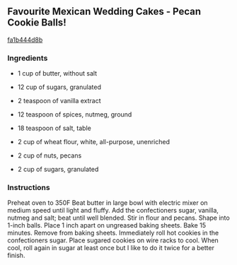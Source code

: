 ## Favourite Mexican Wedding Cakes - Pecan Cookie Balls!

[fa1b444d8b](http://www.food.com/recipe/favourite-mexican-wedding-cakes-pecan-cookie-balls-293794)

### Ingredients

 - 1 cup of butter, without salt

 - 12 cup of sugars, granulated

 - 2 teaspoon of vanilla extract

 - 12 teaspoon of spices, nutmeg, ground

 - 18 teaspoon of salt, table

 - 2 cup of wheat flour, white, all-purpose, unenriched

 - 2 cup of nuts, pecans

 - 2 cup of sugars, granulated

### Instructions

Preheat oven to 350F Beat butter in large bowl with electric mixer on medium speed until light and fluffy. Add the confectioners sugar, vanilla, nutmeg and salt; beat until well blended. Stir in flour and pecans. Shape into 1-inch balls. Place 1 inch apart on ungreased baking sheets. Bake 15 minutes. Remove from baking sheets. Immediately roll hot cookies in the confectioners sugar. Place sugared cookies on wire racks to cool. When cool, roll again in sugar at least once but I like to do it twice for a better finish.